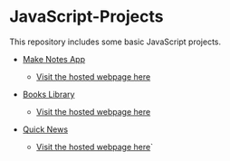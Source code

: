 # JavaScript-Projects
This repository includes some basic JavaScript projects.

- [Make Notes App](Make_Notes_App/)
    - [Visit the hosted webpage here](https://ankit-sr.github.io/JavaScript-Projects/Make_Notes_App/)
    
- [Books Library](Books_Library/)
    - [Visit the hosted webpage here](https://ankit-sr.github.io/JavaScript-Projects/Books_Library/)

- [Quick News](Quick_News/)
    - [Visit the hosted webpage here](https://ankit-sr.github.io/JavaScript-Projects/Quick_News/)`
